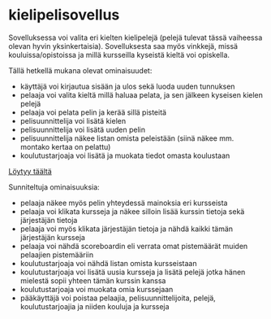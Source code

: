 # kielipelisovellus

Sovelluksessa voi valita eri kielten kielipelejä (pelejä tulevat tässä vaiheessa olevan hyvin yksinkertaisia). Sovelluksesta saa myös vinkkejä, missä kouluissa/opistoissa ja millä kursseilla kyseistä kieltä voi opiskella. 

Tällä hetkellä mukana olevat ominaisuudet:
- käyttäjä voi kirjautua sisään ja ulos sekä luoda uuden tunnuksen
- pelaaja voi valita kieltä millä haluaa pelata, ja sen jälkeen kyseisen kielen pelejä
- pelaaja voi pelata pelin ja kerää sillä pisteitä
- pelisuunnittelija voi lisätä kielen
- pelisuunnittelija voi lisätä uuden pelin
- pelisuunnittelija näkee listan omista peleistään (siinä näkee mm. montako kertaa on pelattu)
- koulutustarjoaja voi lisätä ja muokata tiedot omasta koulustaan

[Löytyy täältä](https://ruja-kieli.herokuapp.com/)

Sunniteltuja ominaisuuksia:
- pelaaja näkee myös pelin yhteydessä mainoksia eri kursseista
- pelaaja voi klikata kursseja ja näkee silloin lisää kurssin tietoja sekä järjestäjän tietoja
- pelaaja voi myös klikata järjestäjän tietoja ja nähdä kaikki tämän järjestäjän kursseja
- pelaaja voi nähdä scoreboardin eli verrata omat pistemäärät muiden pelaajien pistemääriin
- koulutustarjoaja voi nähdä listan omista kursseistaan
- koulutustarjoaja voi lisätä uusia kursseja ja lisätä pelejä jotka hänen mielestä sopii yhteen tämän kurssin kanssa
- koulutustarjoaja voi muokata omia kurssejaan
- pääkäyttäjä voi poistaa pelaajia, pelisuunnittelijoita, pelejä, koulutustarjoajia ja niiden kouluja ja kursseja
